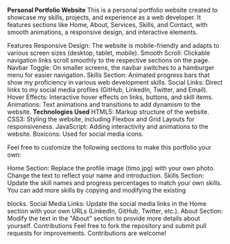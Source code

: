**Personal Portfolio Website**
This is a personal portfolio website created to showcase my skills, projects, and experience as a web developer. It features sections like Home, About, Services, Skills, and Contact, with smooth animations, a responsive design, and interactive elements.

Features
Responsive Design: The website is mobile-friendly and adapts to various screen sizes (desktop, tablet, mobile).
Smooth Scroll: Clickable navigation links scroll smoothly to the respective sections on the page.
Navbar Toggle: On smaller screens, the navbar switches to a hamburger menu for easier navigation.
Skills Section: Animated progress bars that show my proficiency in various web development skills.
Social Links: Direct links to my social media profiles (GitHub, LinkedIn, Twitter, and Email).
Hover Effects: Interactive hover effects on links, buttons, and skill items.
Animations: Text animations and transitions to add dynamism to the website.
**Technologies Used**
HTML5: Markup structure of the website.
CSS3: Styling the website, including Flexbox and Grid Layouts for responsiveness.
JavaScript: Adding interactivity and animations to the website.
Boxicons: Used for social media icons.


Feel free to customize the following sections to make this portfolio your own:

Home Section: Replace the profile image (timo.jpg) with your own photo. Change the text to reflect your name and introduction.
Skills Section: Update the skill names and progress percentages to match your own skills. You can add more skills by copying and modifying the existing <div class="skill-item"> blocks.
Social Media Links: Update the social media links in the Home section with your own URLs (LinkedIn, GitHub, Twitter, etc.).
About Section: Modify the text in the "About" section to provide more details about yourself.
Contributions
Feel free to fork the repository and submit pull requests for improvements. Contributions are welcome!


